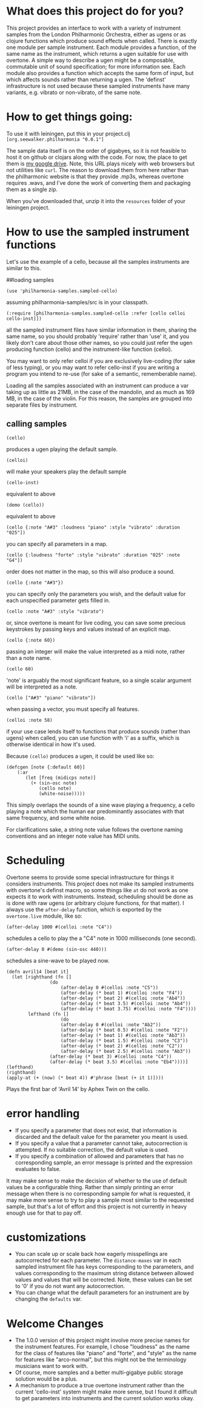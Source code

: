 # What does this project do for you?

This project provides an interface to work with a variety of instrument samples from the London Philharmonic Orchestra, either as ugens or as clojure functions which produce sound effects when called. There is exactly one module per sample instrument. Each module provides a function, of the same name as the instrument, which returns a ugen suitable for use with overtone. A simple way to describe a ugen might be a composable, commutable unit of sound specification; for more information see. Each module also provides a function which accepts the same form of input, but which affects sounds rather than returning a ugen. The 'definst' infrastructure is not used because these sampled instruments have many variants, e.g. vibrato or non-vibrato, of the same note.

# How to get things going:

To use it with leiningen, put this in your project.clj
`[org.seewalker.philharmonia "0.0.1"]`

The sample data itself is on the order of gigabyes, so it is not feasible to host it on github or clojars along with the code. For now, the place to get them is [my google drive](https://drive.google.com/open?id=0B7GoGDjZUyZ5MUxsVmQxVzJOTVE). Note, this URL plays nicely with web browsers but not utilities like `curl`. The reason to download them from here rather than the philharmonic website is that they provide .mp3s, whereas overtone requires .wavs, and I've done the work of converting them and packaging them as a single zip.

When you've downloaded that, unzip it into the `resources` folder of your leiningen project.

# How to use the sampled instrument functions

Let's use the example of a cello, because all the samples instruments are similar to this.

##loading samples

`(use 'philharmonia-samples.sampled-cello)`

assuming philharmonia-samples/src is in your classpath.

`(:require [philharmonia-samples.sampled-cello :refer [cello celloi cello-inst]])`

all the sampled instrument files have similar information in them, sharing the same name, so you should probably 'require' rather than 'use' it, and you likely don't care about those other names, so you could just refer the ugen producing function (cello) and the instrument-like function (celloi).

You may want to only refer celloi if you are exclusively live-coding (for sake of less typing), or you may want to refer cello-inst if you are writing a program you intend to re-use (for sake of a semantic, rememberable name).

Loading all the samples associated with an instrument can produce a var taking up as little as 21MB, in the case of the mandolin, and as much as 169 MB, in the case of the violin. For this reason, the samples are grouped into separate files by instrument.

## calling samples

`(cello)`

produces a ugen playing the default sample.

`(celloi)`

will make your speakers play the default sample

`(cello-inst)`

 equivalent to above

`(demo (cello))`

 equivalent to above

`(cello {:note "A#3" :loudness "piano" :style "vibrato" :duration "025"])`

you can specify all parameters in a map.

`(cello {:loudness "forte" :style "vibrato" :duration "025" :note "G4"])`

order does not matter in the map, so this will also produce a sound.

`(cello {:note "A#3"})`

you can specify only the parameters you wish, and the default value for each unspecified parameter gets filled in.

`(cello :note "A#3" :style "vibrato")`

or, since overtone is meant for live coding, you can save some precious keystrokes by passing keys and values instead of an explicit map.

`(cello {:note 60})`

passing an integer will make the value interpreted as a midi note, rather than a note name.

`(cello 60)`

'note' is arguably the most significant feature, so a single scalar argument will be interpreted as a note.

`(cello ["A#3" "piano" "vibrato"])`

when passing a vector, you must specify all features.

`(celloi :note 58)`

if your use case lends itself to functions that produce sounds (rather than ugens) when called, you can use function with 'i' as a suffix, which is otherwise identical in how it's used.

Because `(cello)` produces a ugen, it could be used like so:

    (defcgen [note {:default 60}]
        (:ar
           (let [freq (midicps note)]
             (+ (sin-osc note)
                (cello note)
                (white-noise)))))

This simply overlaps the sounds of a sine wave playing a frequency, a cello playing a note which the human ear predominantly associates with that same frequency, and some white noise.

For clarifications sake, a string note value follows the overtone naming conventions and an integer note value has MIDI units.

# Scheduling 

Overtone seems to provide some special infrastructure for things it considers instruments. This project does not make its sampled instruments with overtone's definst macro, so some things like `at` do not work as one expects it to work with instruments. Instead, scheduling should be done as is done with raw ugens (or arbitrary clojure functions, for that matter). I always use the `after-delay` function, which is exported by the `overtone.live` module, like so:

`(after-delay 1000 #(celloi :note "C4"))`

schedules a cello to play the a "C4" note in 1000 milliseconds (one second).

`(after-delay 0 #(demo (sin-osc 440)))`

schedules a sine-wave to be played now.

    (defn avril14 [beat it]
      (let [righthand (fn []
                    (do
                        (after-delay 0 #(celloi :note "C5"))
                        (after-delay (* beat 1) #(celloi :note "F4"))
                        (after-delay (* beat 2) #(celloi :note "Ab4"))
                        (after-delay (* beat 3.5) #(celloi :note "Ab4"))
                        (after-delay (* beat 3.75) #(celloi :note "F4"))))
            lefthand (fn []
                        (do
                        (after-delay 0 #(celloi :note "Ab2"))
                        (after-delay (* beat 0.5) #(celloi :note "F2"))
                        (after-delay (* beat 1) #(celloi :note "Ab3"))
                        (after-delay (* beat 1.5) #(celloi :note "C3"))
                        (after-delay (* beat 2) #(celloi :note "C2"))
                        (after-delay (* beat 2.5) #(celloi :note "Ab3"))
                    (after-delay (* beat 3) #(celloi :note "C4"))
                    (after-delay (* beat 3.5) #(celloi :note "Eb4"))))]
    (lefthand)
    (righthand)
    (apply-at (+ (now) (* beat 4)) #'phrase [beat (+ it 1)])))

Plays the first bar of 'Avril 14' by Aphex Twin on the cello.

# error handling

- If you specify a parameter that does not exist, that information is discarded and the default value for the parameter you meant is used.
- If you specify a value that a parameter cannot take, autocorrection is attempted. If no suitable correction, the default value is used.
- If you specify a combination of allowed and parameters that has no corresponding sample, an error message is printed and the expression evaluates to false.

It may make sense to make the decision of whether to the use of default values be a configurable thing.
Rather than simply printing an error message when there is no corresponding sample for what is requested, it may make more sense to try to play a sample most similar to the requested sample, but that's a lot of effort and this project is not currently in heavy enough use for that to pay off.

# customizations

- You can scale up or scale back how eagerly misspellings are autocorrected for each parameter. The `distance-maxes` var in each sampled instrument file has keys corresponding to the parameters, and values corresponding to the maximum string distance between allowed values and values that will be corrected. Note, these values can be set to '0' if you do not want any autocorrection.
- You can change what the default parameters for an instrument are by changing the `defaults` var.

# Welcome Changes

- The 1.0.0 version of this project might involve more precise names for the instrument features. For example, I chose "loudness" as the name for the class of features like "piano" and "forte", and "style" as the name for features like "arco-normal", but this might not be the terminology musicians want to work with.
- Of course, more samples and a better multi-gigabye public storage solution would be a plus.
- A mechanism to produce a true overtone instrument rather than the current 'cello-inst' system might make more sense, but I found it difficult to get parameters into instruments and the current solution works okay.
